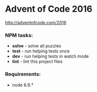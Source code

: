 # Advent of Code 2016

http://adventofcode.com/2016

### NPM tasks:

- **solve** - solve all puzzles
- **test** - run helping tests once
- **dev** - run helping tests in watch mode
- **lint** - lint this project files

### Requirements:

- node 6.9.*
